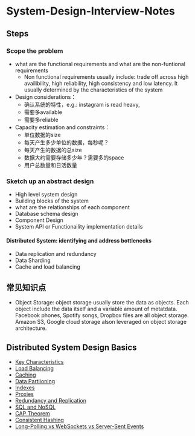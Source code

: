 # System-Design-Interview-Notes

## Steps
### Scope the problem

- what are the functional requirements and what are the non-funtional requirements
  - Non functional requirements usually include: trade off across high availibility, high reliability, high consistency and low latency. It usually determined by the characteristics of the system
- Design considerations：
  - 确认系统的特性，e.g.: instagram is read heavy,
  - 需要多available
  - 需要多reliable
- Capacity estimation and constraints：
  - 单位数据的size
  - 每天产生多少单位的数据，每秒呢？
  - 每天产生的数据的总size
  - 数据大约需要存储多少年？需要多的space
  - 用户总数量和日活数量

### Sketch up an abstract design
- High level system design
- Building blocks of the system
- what are the relationships of each component
- Database schema design
- Component Design
- System API or Functionaility implementation details

#### Distributed System: identifying and address bottlenecks
- Data replication and redundancy
- Data Sharding
- Cache and load balancing

## 常见知识点
- Object Storage: object storage usually store the data as objects. Each object include the data itself and a variable amount of metatdata. Facebook phones, Spotify songs, Dropbox files are all object storage. Amazon S3, Google cloud storage alson leveraged on object storage architecture.

## Distributed System Design Basics
- [Key Characteristics](basics/key-characteristics.md)
- [Load Balancing](basics/load-balancing.md)
- [Caching](basics/caching.md)
- [Data Partiioning](basics/data-partitioning.md)
- [Indexes](basics/indexes.md)
- [Proxies](basics/indexes.md)
- [Redundancy and Replication](basics/redundancy.md)
- [SQL and NoSQL](basics/sql-vs-nosql.md)
- [CAP Theorem](basics/CAP.md)
- [Consistent Hashing](basics/consistent-hashing.md)
- [Long-Polling vs WebSockets vs Server-Sent Events](basics/client-server-communication.md)
